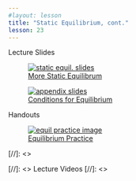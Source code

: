 ```yaml
---
#layout: lesson
title: "Static Equilibrium, cont."
lesson: 23
---
```


<div class="heading3"> Lecture Slides </div>

<div class="thumb_container">

  <a href="https://drive.google.com/file/d/13kV4v4BZH4V2dlse0K6-b-NFsQh67rq3/view" target="_blank">
    <figure class="thumblink">
      <img class="thumblink-img" src="{{site.baseurl}}/images/thumbs/L23.png" alt="static equil. slides" >
      <figcaption class="thumblink-caption"> More Static Equilibrum </figcaption>
    </figure>
  </a>

  <a href="https://drive.google.com/file/d/1nm5F2RvPAIxL_fiYO3jgjj_GdkW70mIY/view" target="_blank">
    <figure class="thumblink">
      <img class="thumblink-img" src="{{site.baseurl}}/images/thumbs/L23b.png" alt="appendix slides" >
      <figcaption class="thumblink-caption"> Conditions for Equilibrium </figcaption>
    </figure>
  </a>

</div>


<div class="heading3">
  Handouts
</div>

<div class="thumb_container">

  <a href="{{site.baseurl}}/handouts/h22_Equilibrium.pdf" target="_blank">
    <figure class="thumblink">
      <img class="thumblink-img-portrait" src="{{site.baseurl}}/images/thumbs/H22.png" alt="equil practice image" >
      <figcaption class="thumblink-caption"> Equilibrium Practice </figcaption>
    </figure>
  </a>

</div>


[//]: <><div class="heading3">
[//]: <>  Lecture Videos
[//]: <></div>
